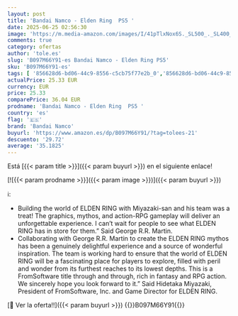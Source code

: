 ```yaml
---
layout: post
title: 'Bandai Namco - Elden Ring  PS5 '
date: 2025-06-25 02:56:30
image: 'https://m.media-amazon.com/images/I/41pTlxNox6S._SL500_._SL400_.jpg'
comments: true
category: ofertas
author: 'tole.es'
slug: 'B097M66Y91-es Bandai Namco - Elden Ring PS5'
sku: 'B097M66Y91-es'
tags: [ '856628d6-bd06-44c9-8556-c5cb75f77e2b_0','856628d6-bd06-44c9-8556-c5cb75f77e2b_2201','856628d6-bd06-44c9-8556-c5cb75f77e2b_3601','856628d6-bd06-44c9-8556-c5cb75f77e2b_5701','Arborist Merchandising Root','CML-Gaming','Gaming Software','Hardware y juegos para PlayStation 5','Juegos para PlayStation 5','Preventa de Videojuegos','Self Service','Special Features Stores','Videojuegos','Videojuegos más esperados','bandai namco','ps5','🇪🇸', ]
actualPrice: 25.33 EUR
currency: EUR
price: 25.33
comparePrice: 36.04 EUR
prodname: 'Bandai Namco - Elden Ring  PS5 '
country: 'es'
flag: '🇪🇸'
brand: 'Bandai Namco'
buyurl: 'https://www.amazon.es/dp/B097M66Y91/?tag=tolees-21'
descuento: '29.72'
average: '35.1825'
---
```


Está [{{< param title >}}]({{< param buyurl >}}) en el siguiente enlace!

[![{{< param prodname >}}]({{< param image >}})]({{< param buyurl >}})

ℹ️:

- Building the world of ELDEN RING with Miyazaki-san and his team was a treat! The graphics, mythos, and action-RPG gameplay will deliver an unforgettable experience. I can’t wait for people to see what ELDEN RING has in store for them.” Said George R.R. Martin.
- Collaborating with George R.R. Martin to create the ELDEN RING mythos has been a genuinely delightful experience and a source of wonderful inspiration. The team is working hard to ensure that the world of ELDEN RING will be a fascinating place for players to explore, filled with peril and wonder from its furthest reaches to its lowest depths. This is a FromSoftware title through and through, rich in fantasy and RPG action. We sincerely hope you look forward to it.” Said Hidetaka Miyazaki, President of FromSoftware, Inc. and Game Director for ELDEN RING.

[🛒 Ver la oferta!!]({{< param buyurl >}})
{{<world>}}B097M66Y91{{</world>}}
